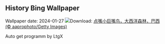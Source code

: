## History Bing Wallpaper
Wallpaper date: 2024-01-27
![](https://www.bing.com/th?id=OHR.ToucanetEmpoleirado_ZH-CN8520861326_UHD.jpg&w=1000)Download: [点嘴小巨嘴鸟，大西洋森林，巴西 (© aaprophoto/Getty Images)](https://www.bing.com/th?id=OHR.ToucanetEmpoleirado_ZH-CN8520861326_UHD.jpg)

Auto get programm by LtgX
